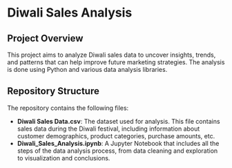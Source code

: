 # Diwali Sales Analysis

## Project Overview
This project aims to analyze Diwali sales data to uncover insights, trends, and patterns that can help improve future marketing strategies. The analysis is done using Python and various data analysis libraries.

## Repository Structure
The repository contains the following files:

- **Diwali Sales Data.csv**: The dataset used for analysis. This file contains sales data during the Diwali festival, including information about customer demographics, product categories, purchase amounts, etc.
- **Diwali_Sales_Analysis.ipynb**: A Jupyter Notebook that includes all the steps of the data analysis process, from data cleaning and exploration to visualization and conclusions.
